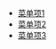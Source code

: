 <!-- ---
layout: page
type: about
---


本人擅长嵌入式开发，蓝牙开发，会 Python / Matlab.

如有项目合作或工作介绍，请联系我 :p

邮箱  ：619772263@qq.com

github: <a href="https://github.com/fanleung">https://github.com/fanleung</a> -->


<html>
    <head>
        <title>TODO supply a title</title>
        <meta charset="UTF-8">
        <meta name="viewport" content="width=device-width, initial-scale=1.0">
        <script src="//cdn.bootcss.com/jquery/1.11.3/jquery.min.js"></script>
        <style>
            .main ul{
                display: none;
            }
        </style>
    </head>
    <body>
        <ul>
            <li class="main">
                <a href="#">菜单项1</a>
                <ul>
                    <li>
                        <a href="#">子菜单项11</a>
                        <ul>
                            <li>
                                <a href="#">子菜单11-1</a>
                                <ul>
                                    <li><a>子菜单111-1</a></li>
                                    <li><a>子菜单111-2</a></li>
                                    <li><a>子菜单111-3</a></li>
                                </ul>
                            </li>
                            <li><a>子菜单11-2</a></li>
                            <li><a>子菜单11-3</a></li>
                        </ul>
                    </li>
                    <li>
                        <a href="#">子菜单项12</a>
                        <ul>
                            <li><a>子菜单12-1</a></li>
                            <li><a>子菜单12-2</a></li>
                            <li><a>子菜单12-3</a></li>
                        </ul>
                    </li>
                </ul>
            </li>
            <li class="main">
                <a href="#">菜单项2</a>
                <ul>
                    <li>
                        <a href="#">子菜单项21</a>
                        <ul>
                            <li><a>子菜单2-1</a></li>
                            <li><a>子菜单2-2</a></li>
                            <li><a>子菜单2-3</a></li>
                        </ul>
                    </li>
                    <li>
                        <a href="#">子菜单项22</a>
                    </li>
                </ul>
            </li>
            <li class="main">
                <a href="#">菜单项3</a>
                <ul>
                    <li>
                        <a href="#">子菜单项31</a>
                    </li>
                    <li>
                        <a href="#">子菜单项32</a>
                    </li>
                </ul>
            </li>
        </ul>
        <script>
            $(document).ready(function () {
                $(".main  a").click(
                        function () {
                            $(this).next().toggle();
                        }
                );
            });
        </script>
    </body>
</html>